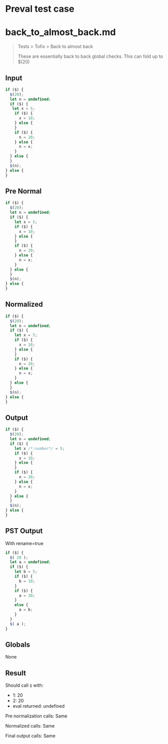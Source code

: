 # Preval test case

# back_to_almost_back.md

> Tests > Tofix > Back to almost back
>
> These are essentially back to back global checks. This can fold up to $(20)

## Input

`````js filename=intro
if ($) {
  $(20);
  let n = undefined;
  if ($) {
   let x = 5;
    if ($) {
      x = 10;
    } else {
    }
    if ($) {
      n = 20;
    } else {
      n = x;
    }
  } else {
  }
  $(n);
} else {
}
`````

## Pre Normal


`````js filename=intro
if ($) {
  $(20);
  let n = undefined;
  if ($) {
    let x = 5;
    if ($) {
      x = 10;
    } else {
    }
    if ($) {
      n = 20;
    } else {
      n = x;
    }
  } else {
  }
  $(n);
} else {
}
`````

## Normalized


`````js filename=intro
if ($) {
  $(20);
  let n = undefined;
  if ($) {
    let x = 5;
    if ($) {
      x = 10;
    } else {
    }
    if ($) {
      n = 20;
    } else {
      n = x;
    }
  } else {
  }
  $(n);
} else {
}
`````

## Output


`````js filename=intro
if ($) {
  $(20);
  let n = undefined;
  if ($) {
    let x /*:number*/ = 5;
    if ($) {
      x = 10;
    } else {
    }
    if ($) {
      n = 20;
    } else {
      n = x;
    }
  } else {
  }
  $(n);
} else {
}
`````

## PST Output

With rename=true

`````js filename=intro
if ($) {
  $( 20 );
  let a = undefined;
  if ($) {
    let b = 5;
    if ($) {
      b = 10;
    }
    if ($) {
      a = 20;
    }
    else {
      a = b;
    }
  }
  $( a );
}
`````

## Globals

None

## Result

Should call `$` with:
 - 1: 20
 - 2: 20
 - eval returned: undefined

Pre normalization calls: Same

Normalized calls: Same

Final output calls: Same
